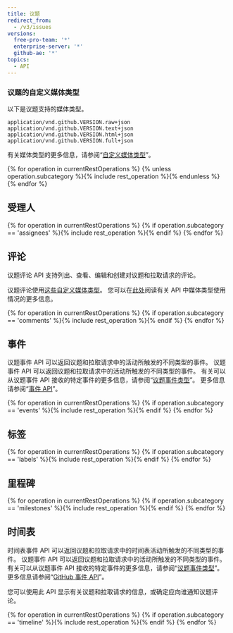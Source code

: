 ```yaml
---
title: 议题
redirect_from:
  - /v3/issues
versions:
  free-pro-team: '*'
  enterprise-server: '*'
  github-ae: '*'
topics:
  - API
---
```


### 议题的自定义媒体类型

以下是议题支持的媒体类型。

    application/vnd.github.VERSION.raw+json
    application/vnd.github.VERSION.text+json
    application/vnd.github.VERSION.html+json
    application/vnd.github.VERSION.full+json

有关媒体类型的更多信息，请参阅“[自定义媒体类型](/rest/overview/media-types)”。

{% for operation in currentRestOperations %}
  {% unless operation.subcategory %}{% include rest_operation %}{% endunless %}
{% endfor %}

## 受理人

{% for operation in currentRestOperations %}
  {% if operation.subcategory == 'assignees' %}{% include rest_operation %}{% endif %}
{% endfor %}

## 评论

议题评论 API 支持列出、查看、编辑和创建对议题和拉取请求的评论。

议题评论使用[这些自定义媒体类型](#custom-media-types)。 您可以在[此处](/rest/overview/media-types)阅读有关 API 中媒体类型使用情况的更多信息。

{% for operation in currentRestOperations %}
  {% if operation.subcategory == 'comments' %}{% include rest_operation %}{% endif %}
{% endfor %}

## 事件

议题事件 API 可以返回议题和拉取请求中的活动所触发的不同类型的事件。 议题事件 API 可以返回议题和拉取请求中的活动所触发的不同类型的事件。 有关可以从议题事件 API 接收的特定事件的更多信息，请参阅“[议题事件类型](/developers/webhooks-and-events/issue-event-types)”。 更多信息请参阅“[事件 API](/developers/webhooks-and-events/github-event-types)”。

{% for operation in currentRestOperations %}
  {% if operation.subcategory == 'events' %}{% include rest_operation %}{% endif %}
{% endfor %}

## 标签

{% for operation in currentRestOperations %}
  {% if operation.subcategory == 'labels' %}{% include rest_operation %}{% endif %}
{% endfor %}

## 里程碑

{% for operation in currentRestOperations %}
  {% if operation.subcategory == 'milestones' %}{% include rest_operation %}{% endif %}
{% endfor %}

## 时间表

时间表事件 API 可以返回议题和拉取请求中的时间表活动所触发的不同类型的事件。 议题事件 API 可以返回议题和拉取请求中的活动所触发的不同类型的事件。 有关可以从议题事件 API 接收的特定事件的更多信息，请参阅“[议题事件类型](/developers/webhooks-and-events/issue-event-types)”。 更多信息请参阅“[GitHub 事件 API](/developers/webhooks-and-events/github-event-types)”。

您可以使用此 API 显示有关议题和拉取请求的信息，或确定应向谁通知议题评论。

{% for operation in currentRestOperations %}
  {% if operation.subcategory == 'timeline' %}{% include rest_operation %}{% endif %}
{% endfor %}
